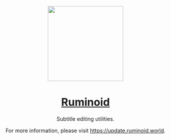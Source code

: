 <div align="center">

<a href="https://update.ruminoid.world"><img src="https://vbox.moe/Icons/Icons/Ruminoid/Ruminoid.Colored.Transparent.png" width="200px"></a>

<h1><a href="https://update.ruminoid.world">Ruminoid</a></h1>

<p>Subtitle editing utilities.</p>

<p>For more information, please visit <a href="https://update.ruminoid.world">https://update.ruminoid.world</a>.</p>

</div>
